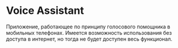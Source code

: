 # Voice Assistant
Приложение, работающее по принципу голосового помощника в мобильных телефонах.
Имеется возможность использования без доступа в интернет, но тогда не будет доступен весь функционал.
